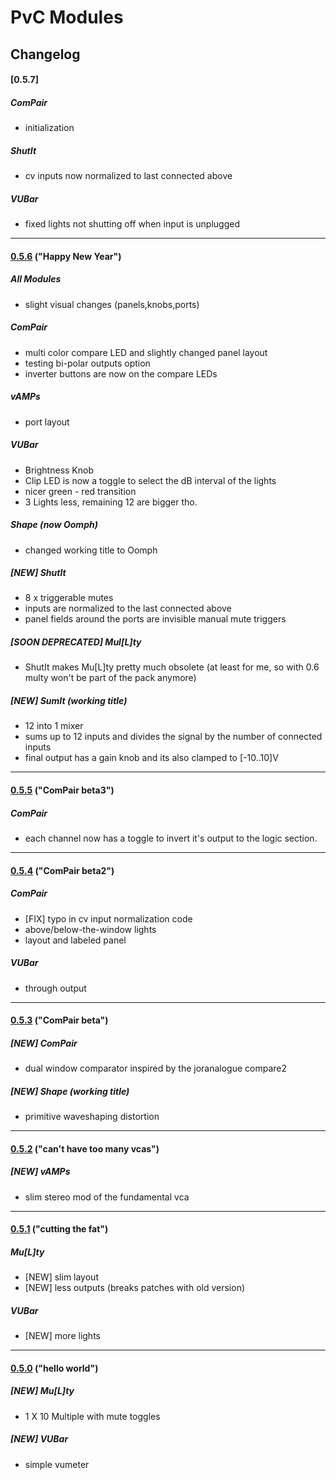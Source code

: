 # PvC Modules

##  Changelog

#### [0.5.7]
##### ComPair
  - initialization  
  
##### ShutIt
  - cv inputs now normalized to last connected above  
  
##### VUBar
  - fixed lights not shutting off when input is unplugged  
  
***

#### [0.5.6](https://github.com/phdsg/PvC/tree/0.5.6) ("Happy New Year")
##### All Modules
 - slight visual changes (panels,knobs,ports)
    
##### ComPair
 - multi color compare LED and slightly changed panel layout
 - testing bi-polar outputs option
 - inverter buttons are now on the compare LEDs
 
##### vAMPs
 - port layout

##### VUBar
 - Brightness Knob
 - Clip LED is now a toggle to select the dB interval of the lights
 - nicer green - red transition
 - 3 Lights less, remaining 12 are bigger tho.

##### Shape (now Oomph)
 - changed working title to Oomph

##### [NEW] ShutIt
 - 8 x triggerable mutes
 - inputs are normalized to the last connected above
 - panel fields around the ports are invisible manual mute triggers
  
##### [SOON DEPRECATED] Mul\[L\]ty
 - ShutIt makes Mu[L]ty pretty much obsolete (at least for me, so with 0.6 multy won't be part of the pack anymore)

##### [NEW] SumIt (working title)
 - 12 into 1 mixer
 - sums up to 12 inputs and divides the signal by the number of connected inputs
 - final output has a gain knob and its also clamped to [-10..10]V

***

#### [0.5.5](https://github.com/phdsg/PvC/tree/0.5.5) ("ComPair beta3")
##### ComPair
 - each channel now has a toggle to invert it's output to the logic section.

***

#### [0.5.4](https://github.com/phdsg/PvC/tree/0.5.4) ("ComPair beta2")
##### ComPair
 - [FIX] typo in cv input normalization code
 - above/below-the-window lights
 - layout and labeled panel

##### VUBar
 - through output

***

#### [0.5.3](https://github.com/phdsg/PvC/tree/0.5.3) ("ComPair beta")
##### [NEW] ComPair
 - dual window comparator inspired by the joranalogue compare2

##### [NEW] Shape (working title)
 - primitive waveshaping distortion

***

#### [0.5.2](https://github.com/phdsg/PvC/tree/0.5.2) ("can't have too many vcas")
##### [NEW] vAMPs
 - slim stereo mod of the fundamental vca

***

#### [0.5.1](https://github.com/phdsg/PvC/tree/0.5.1) ("cutting the fat")
##### Mu\[L\]ty
 - [NEW] slim layout
 - [NEW] less outputs (breaks patches with old version)

##### VUBar
 - [NEW] more lights

***

#### [0.5.0](https://github.com/phdsg/PvC/tree/0.5.0) ("hello world")
##### [NEW] Mu\[L\]ty
 - 1 X 10 Multiple with mute toggles

##### [NEW] VUBar 
 - simple vumeter
